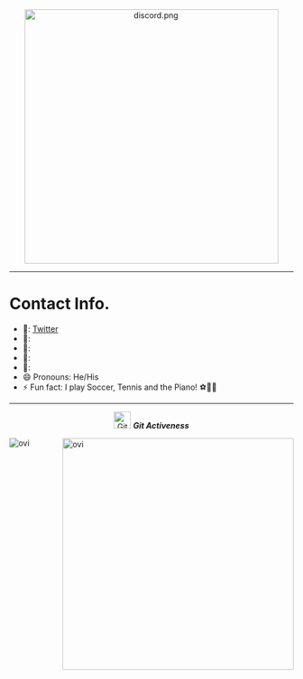 <div align="center" width="50">
 <img src="https://discord.c99.nl/widget/theme-2/855936540509208586.png" alt="discord.png" width="450"/>
</div>
<hr>

<h1>Contact Info.</h1>

- 🔗: <a href="https://twitter.com/C1TlES">Twitter</a>
- 🔗: 
- 🔗: 
- 🔗: 
- 🔗: 
- 😄  Pronouns: He/His
- ⚡  Fun fact: I play Soccer, Tennis and the Piano! ⚽🎾🎹


<hr>

<p align="center">
<img src="https://media.giphy.com/media/W5eoZHPpUx9sapR0eu/giphy.gif" width="30px" alt="Git"/>&nbsp;<i><b>Git Activeness</b></i></p>

<p><img align="left" src="https://github-readme-stats.vercel.app/api/top-langs?username=EgirlAddiction&show_icons=true&locale=en&layout=compact&theme=tokyonight" alt="ovi" /></p> 
<p>&nbsp;<img align="right" src="https://github-readme-stats.vercel.app/api?username=EgirlAddiction&show_icons=true&locale=en&theme=tokyonight" alt="ovi" width="410" /></p>
<br><br><br><br><br>
